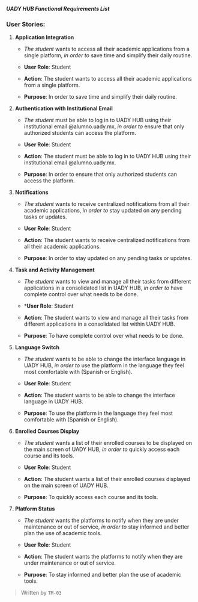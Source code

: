 _**UADY HUB Functional Requirements List**_

### User Stories:

1.  **Application Integration**
    
    -   _The student_ wants to access all their academic applications from a single platform, _in order to_ save time and simplify their daily routine.
      
    -   **User Role**: Student
    -   **Action**: The student wants to access all their academic applications from a single platform.
    -   **Purpose**: In order to save time and simplify their daily routine.
    
2.  **Authentication with Institutional Email**
    
    -   _The student_ must be able to log in to UADY HUB using their institutional email @alumno.uady.mx, _in order to_ ensure that only authorized students can access the platform.
   
    -   **User Role**: Student
    -   **Action**: The student must be able to log in to UADY HUB using their institutional email @alumno.uady.mx.
    -   **Purpose**: In order to ensure that only authorized students can access the platform.
    
3.  **Notifications**
    
    -   _The student_ wants to receive centralized notifications from all their academic applications, _in order to_ stay updated on any pending tasks or updates.
      
    -   **User Role**: Student
    -   **Action**: The student wants to receive centralized notifications from all their academic applications.
    -   **Purpose**: In order to stay updated on any pending tasks or updates.
    

4.  **Task and Activity Management**
    
    -   _The student_ wants to view and manage all their tasks from different applications in a consolidated list in UADY HUB, _in order to_ have complete control over what needs to be done.
  
    -   ***User Role**: Student
    -   **Action**: The student wants to view and manage all their tasks from different applications in a consolidated list within UADY HUB.
    -   **Purpose**: To have complete control over what needs to be done.
   
   
5.  **Language Switch**
    
    -   _The student_ wants to be able to change the interface language in UADY HUB, _in order to_ use the platform in the language they feel most comfortable with (Spanish or English).
  
    -   **User Role**: Student
    -   **Action**: The student wants to be able to change the interface language in UADY HUB.
    -   **Purpose**: To use the platform in the language they feel most comfortable with (Spanish or English).
    
6.  **Enrolled Courses Display**
    
     -  _The student_ wants a list of their enrolled courses to be displayed on the main screen of UADY HUB, _in order to_ quickly access each course and its tools.
  
     -  **User Role**: Student
     -  **Action**: The student wants a list of their enrolled courses displayed on the main screen of UADY HUB.
     -  **Purpose**: To quickly access each course and its tools.
    
7.  **Platform Status**
    
    -   _The student_ wants the platforms to notify when they are under maintenance or out of service, _in order to_ stay informed and better plan the use of academic tools.
        
    -   **User Role**: Student
    -   **Action**: The student wants the platforms to notify when they are under maintenance or out of service.
    -   **Purpose**: To stay informed and better plan the use of academic tools.
  

>Written by `TM-03`
